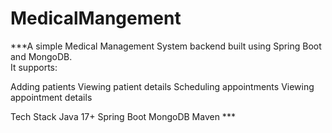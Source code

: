 # MedicalMangement
***A simple Medical Management System backend built using Spring Boot and MongoDB.  
It supports:

 Adding patients
 Viewing patient details
 Scheduling appointments
 Viewing appointment details

Tech Stack
 Java 17+
 Spring Boot
 MongoDB
 Maven ***
